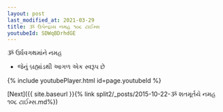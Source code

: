 ```yaml
---
layout: post
last_modified_at: 2021-03-29
title: ૐ ઉપેન્દ્રાય નમહ ૧૦૮ ટાઈમ્સ
youtubeId: SDWqBDrhdGE
---
```

 
 
 ૐ ઉર્ધવગથમાંને નમહ  
 
 -  જેનું બ્રહ્માંડથી આગળ એક સ્વરૂપ છે 
 
  
 
  
 
 
 
 
 
 


{% include youtubePlayer.html id=page.youtubeId %}
 
[Next]({{ site.baseurl }}{% link  split2/_posts/2015-10-22-ૐ શતમૂર્તયે નમહ ૧૦૮ ટાઈમ્સ.md%})
 
